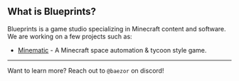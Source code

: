## What is Blueprints?
Blueprints is a game studio specializing in Minecraft content and software. We are working on a few projects such as:
- [Minematic](https://minematic.gg/) - A Minecraft space automation & tycoon style game.
----
Want to learn more? Reach out to `@baezor` on discord!